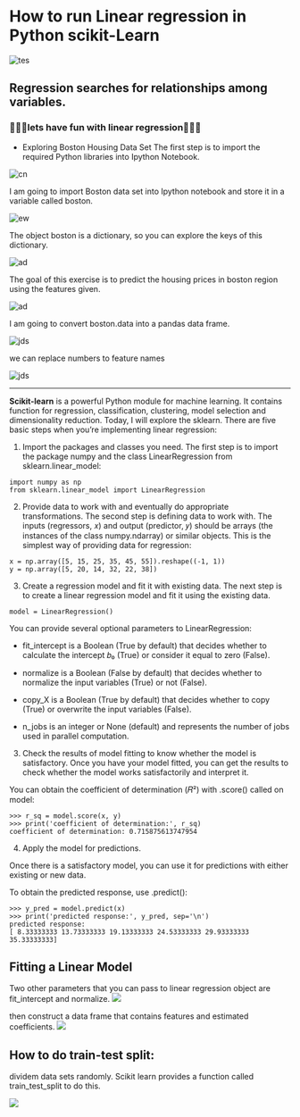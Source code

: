 # How to run Linear regression in Python scikit-Learn

![tes](https://bigdata-madesimple.com/wp-content/uploads/2016/04/Prices.png)

## Regression searches for relationships among variables.


### 🎉🎉🎉lets have fun with linear regression🎉🎉🎉
* Exploring Boston Housing Data Set
The first step is to import the required Python libraries into Ipython Notebook.

![cn](https://bigdata-madesimple.com/wp-content/uploads/2016/04/Explore-1.png)

I am going to import Boston data set into Ipython notebook and store it in a variable called boston.

![ew](https://bigdata-madesimple.com/wp-content/uploads/2016/04/sklearn.png)

The object boston is a dictionary, so you can explore the keys of this dictionary.

![ad](https://bigdata-madesimple.com/wp-content/uploads/2016/04/boston-keys.png)

The goal of this exercise is to predict the housing prices in boston region using the features given.

![ad](https://bigdata-madesimple.com/wp-content/uploads/2016/04/boston-description.png)

I am going to convert boston.data into a pandas data frame.

![jds](https://bigdata-madesimple.com/wp-content/uploads/2016/04/Pandas-DataFrame.png)

we can replace numbers to feature names

![jds](https://bigdata-madesimple.com/wp-content/uploads/2016/04/bos-columns.png)

___________________________________________________________
__Scikit-learn__ is a powerful Python module for machine learning. It contains function for regression, classification, clustering, model selection and dimensionality reduction. Today, I will explore the sklearn.
There are five basic steps when you’re implementing linear regression:

1. Import the packages and classes you need.
The first step is to import the package numpy and the class LinearRegression from sklearn.linear_model:
```
import numpy as np
from sklearn.linear_model import LinearRegression
```

2. Provide data to work with and eventually do appropriate transformations.
The second step is defining data to work with. The inputs (regressors, 𝑥) and output (predictor, 𝑦) should be arrays (the instances of the class numpy.ndarray) or similar objects. This is the simplest way of providing data for regression:
```
x = np.array([5, 15, 25, 35, 45, 55]).reshape((-1, 1))
y = np.array([5, 20, 14, 32, 22, 38])
```
3. Create a regression model and fit it with existing data.
The next step is to create a linear regression model and fit it using the existing data.
```
model = LinearRegression()
```
You can provide several optional parameters to LinearRegression:

* fit_intercept is a Boolean (True by default) that decides whether to calculate the intercept 𝑏₀ (True) or consider it equal to zero (False).

* normalize is a Boolean (False by default) that decides whether to normalize the input variables (True) or not (False).

* copy_X is a Boolean (True by default) that decides whether to copy (True) or overwrite the input variables (False).

* n_jobs is an integer or None (default) and represents the number of jobs used in parallel computation.

3. Check the results of model fitting to know whether the model is satisfactory.
Once you have your model fitted, you can get the results to check whether the model works satisfactorily and interpret it.

You can obtain the coefficient of determination (𝑅²) with .score() called on model:
```
>>> r_sq = model.score(x, y)
>>> print('coefficient of determination:', r_sq)
coefficient of determination: 0.715875613747954
```

4. Apply the model for predictions.

Once there is a satisfactory model, you can use it for predictions with either existing or new data.

To obtain the predicted response, use .predict():
```
>>> y_pred = model.predict(x)
>>> print('predicted response:', y_pred, sep='\n')
predicted response:
[ 8.33333333 13.73333333 19.13333333 24.53333333 29.93333333 35.33333333]
```

## Fitting a Linear Model
Two other parameters that you can pass to linear regression object are fit_intercept and normalize.
![](https://bigdata-madesimple.com/wp-content/uploads/2016/04/Estimated-Coeff.png)

then construct a data frame that contains features and estimated coefficients.
![](https://bigdata-madesimple.com/wp-content/uploads/2016/04/pd-data-frame.png)

## How to do train-test split:
dividem data sets randomly. Scikit learn provides a function called train_test_split to do this.

![](https://bigdata-madesimple.com/wp-content/uploads/2016/04/Xtrain-and-Xtest.png)
